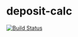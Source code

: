 # deposit-calc
[![Build Status](https://travis-ci.org/DubiousS/deposit-calc.svg?branch=master)](https://travis-ci.org/DubiousS/deposit-calc)
